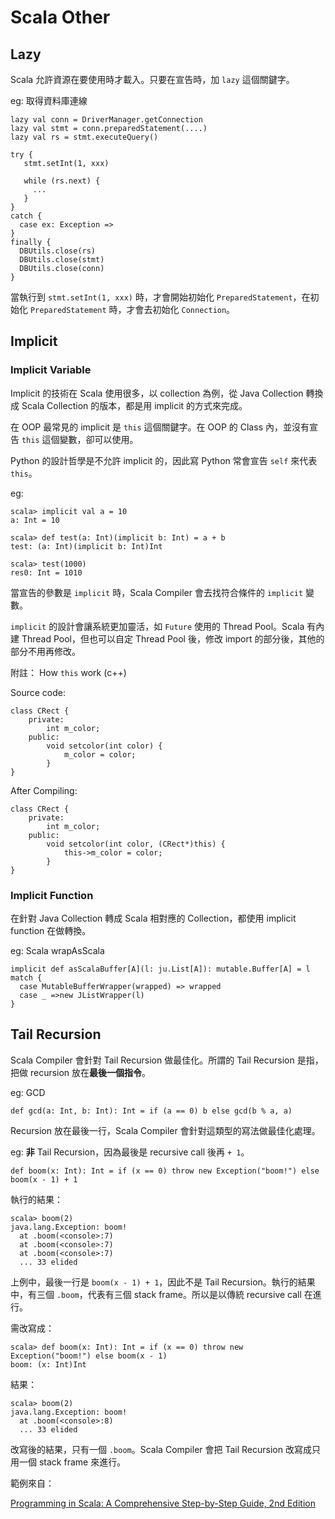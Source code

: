 # Scala Other

## Lazy

Scala 允許資源在要使用時才載入。只要在宣告時，加 `lazy` 這個關鍵字。

eg: 取得資料庫連線

```
lazy val conn = DriverManager.getConnection
lazy val stmt = conn.preparedStatement(....)
lazy val rs = stmt.executeQuery()

try {
   stmt.setInt(1, xxx)
   
   while (rs.next) {
     ...
   }
}
catch {
  case ex: Exception =>
}
finally {
  DBUtils.close(rs)
  DBUtils.close(stmt)
  DBUtils.close(conn)
}
```

當執行到 `stmt.setInt(1, xxx)` 時，才會開始初始化 `PreparedStatement`，在初始化 `PreparedStatement` 時，才會去初始化 `Connection`。

## Implicit

### Implicit Variable
Implicit 的技術在 Scala 使用很多，以 collection 為例，從 Java Collection 轉換成 Scala Collection 的版本，都是用 implicit 的方式來完成。

在 OOP 最常見的 implicit 是 `this` 這個關鍵字。在 OOP 的 Class 內，並沒有宣告 `this` 這個變數，卻可以使用。

Python 的設計哲學是不允許 implicit 的，因此寫 Python 常會宣告 `self` 來代表 `this`。

eg:

```
scala> implicit val a = 10
a: Int = 10

scala> def test(a: Int)(implicit b: Int) = a + b
test: (a: Int)(implicit b: Int)Int

scala> test(1000)
res0: Int = 1010
```

當宣告的參數是 `implicit` 時，Scala Compiler 會去找符合條件的 `implicit` 變數。

`implicit` 的設計會讓系統更加靈活，如 `Future` 使用的 Thread Pool。Scala 有內建 Thread Pool，但也可以自定 Thread Pool 後，修改 import 的部分後，其他的部分不用再修改。

附註： How `this` work (c++)

Source code: 

```
class CRect {	private: 		int m_color;	public: 		void setcolor(int color) {			m_color = color;		}}
```

After Compiling:

```
class CRect {	private: 		int m_color;	public: 		void setcolor(int color, (CRect*)this) {			this->m_color = color;		}}
```

### Implicit Function

在針對 Java Collection 轉成 Scala 相對應的 Collection，都使用 implicit function 在做轉換。

eg: Scala wrapAsScala

```
implicit def asScalaBuffer[A](l: ju.List[A]): mutable.Buffer[A] = l match {
  case MutableBufferWrapper(wrapped) => wrapped
  case _ =>new JListWrapper(l)
}
```

## Tail Recursion

Scala Compiler 會針對 Tail Recursion 做最佳化。所謂的 Tail Recursion 是指，把做 recursion 放在**最後一個指令**。

eg: GCD

```
def gcd(a: Int, b: Int): Int = if (a == 0) b else gcd(b % a, a)
```

Recursion 放在最後一行，Scala Compiler 會針對這類型的寫法做最佳化處理。

eg: **非** Tail Recursion，因為最後是 recursive call 後再 `+ 1`。

```
def boom(x: Int): Int = if (x == 0) throw new Exception("boom!") else boom(x - 1) + 1
```

執行的結果：

```
scala> boom(2)
java.lang.Exception: boom!
  at .boom(<console>:7)
  at .boom(<console>:7)
  at .boom(<console>:7)
  ... 33 elided
```

上例中，最後一行是 `boom(x - 1) + 1`，因此不是 Tail Recursion。執行的結果中，有三個 `.boom`，代表有三個 stack frame。所以是以傳統 recursive call 在進行。

需改寫成：

```
scala> def boom(x: Int): Int = if (x == 0) throw new Exception("boom!") else boom(x - 1)
boom: (x: Int)Int
```

結果：

```
scala> boom(2)
java.lang.Exception: boom!
  at .boom(<console>:8)
  ... 33 elided
```

改寫後的結果，只有一個 `.boom`。Scala Compiler 會把 Tail Recursion 改寫成只用一個 stack frame 來進行。

範例來自：

[Programming in Scala: A Comprehensive Step-by-Step Guide, 2nd Edition](http://www.amazon.com/Programming-Scala-Comprehensive-Step-Step/dp/0981531644)